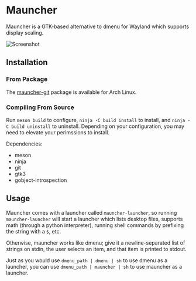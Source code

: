 # Mauncher

Mauncher is a GTK-based alternative to dmenu for Wayland which supports display
scaling.

![Screenshot](https://raw.githubusercontent.com/mortie/mauncher/master/screenshot.png)

## Installation

### From Package

The [mauncher-git](https://aur.archlinux.org/packages/mauncher-git/) package is
available for Arch Linux.

### Compiling From Source

Run `meson build` to configure, `ninja -C build install` to install, and `ninja
-C build uninstall` to uninstall. Depending on your configuration, you may need
to elevate your perimssions to install.

Dependencies:

* meson
* ninja
* git
* gtk3
* gobject-introspection

## Usage

Mauncher comes with a launcher called `mauncher-launcher`,
so running `mauncher-launcher` will start a launcher which lists desktop files,
supports math (through a python interpreter), running shell commands by
prefixing the string with a `$`, etc.

Otherwise, mauncher works like dmenu; give it a newline-separated list of strings on
stdin, the user selects an item, and that item is printed to stdout.

Just as you would use `dmenu_path | dmenu | sh` to use dmenu as a launcher, you
can use `dmenu_path | mauncher | sh` to use mauncher as a launcher.
